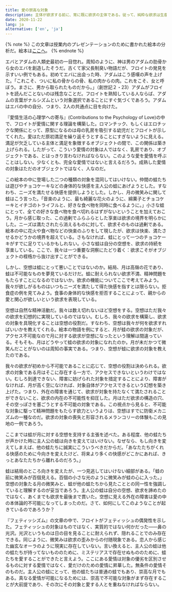 ```yaml
---
title: 愛の崇高な対象
description: 主体が欲求する前に、常に既に欲求の主体である。従って、純粋な欲求は生産と消費の領域を先回ることができる。愛の快感原則からの根本的な脱離を我々は立ち会う —— 「愛に落ちる」ということは、the base of subject itself is disrupted and dissolved into a storm of sensations which are violently superimposed and fluctuating. Is not love a complete disregard for the consequences, representations, and social orders?
date: 2020-11-22
lang: ja
alternative: ['en', 'ja']
---
```

{% note %}
この文章は授業内のプレゼンテーションのために書かれた絵本の分析だ。絵本は<a href="/assets/the-frog.pdf" download>ここへ</a>。
{% endnote %}

エバとアダムの人類史最初の一目惚れ。周知のように、神は男のアダムの肋骨から女のエバを創造したそうだ。古くて家父長制臭い物語だが、フロイトの発見を示すいい例でもある。初めてエバに出会った時、アダムはこう感嘆の声を上げた。「これこそ、ついに私の骨からの骨、私の肉からの肉。これをこそ、女と呼ぼう。まさに、男から取られたものだから。」（創世記２・23）アダムがフロイトを読んだことないのは残念なことだ。フロイトを熟知している人ならば、アダムの言葉がナルシズムという対象選択であることにすぐ気づくであろう。アダムはエバの中の自分、つまり、2人の共通点に目を向けた。

『愛情生活の心理学への寄与』(Contributions to the Psychology of Love)の中で、フロイトが愛情に関する理論を構築した。ロマンチック、もしくはエロチックな関係にとって、原型になるのは母の乳房を吸引する幼児だとフロイトが示してくれた。愛はただ原初満足を繰り返そうとすることにすぎないように見える。満足が欠乏している主体と満足を象徴するオブジェクトの間で、この関係は築き上げられる。したがって、こういう愛情の対象は人ではなく、乳房であり、オブジェクトである、とはっきり言わなければならない。このような愛を愛情を呼ぶことはしない。少なくとも、完全な愛情ではないと言えるだろう。成熟した愛情の対象はただのオブジェクトではなく、人なのだ。

この絵本の中に登場した二つの種類の対象を混同してはいけない。仲間の蛙たちは遊びやチョコケーキなどの身体的な快感を主人公の蛙にあげようとした。すなわち、ニーズを満たせる快感を提供しようとした。しかし、月の微笑みに関して蛙はこう言った。「音楽のように、最も綺麗な花火のように、綿菓子とチョコケーキとイチゴのトライフルと、好きな食べ物を同時に食べるように。」小さな蛙にとって、全ての好きな食べ物を食べ切れるはずがないということを加えておこう。月から感じ取った、この過剰でふらふらとした享楽は欲求の境界を明らかにした。ニーズは満たされたら消えるものに対して、欲求そのものは過剰である。絵本の中に花火や食べ物などの快楽のふりをして現したが、欲求は快楽、満たさせるかどうかの境界を超えている。さもなければ、蛙にとって一つのチョコケーキがすでに足りているかもしれない。小さな蛙は自分の空想を、欲求の持続を享楽している。ここで、我々は一つ重要な洞察にたどり着く：欲求こそがオブジェクトの桎梏から抜け出すことができる。

しかし、空想は蛙にとって悪いことではないのか。結局、月は高嶺の花であり、蛙は不可能なものを夢見ているだけだ。蛙に耐えられない欲求不満、精神問題をもたらすことになるのではないか。欲求の機能についてここで考えてみよう。我々が欲しがるものはいつもニーズを満たして得た快感を指すとは限らない。拒食症の例を見てみよう。食事の身体的な快感を拒否することによって、親からの愛と関心が欲しいという欲求を表現している。

空想は自然な精神活動だ。我々は数え切れないほど空想をする。空想はただ我々の欲求を幻想的に実現しているのではない。むしろ、我々の欲求を構築し、欲求の対象を具現化することは空想の役割だ。すなわち、空想は我々が何を欲求すればいいかを教えてくれる。絵本の物語を例にすると、月が蛙の欲求の対象だが、アクセス不可能なので月に対する欲求が空想になったという理解は間違っている。そもそも、月はどうやって蛙の欲求の対象になれたのか。月が未だかつて微笑んだことがないのは周知の事実である。つまり、空想が蛙に欲求の対象を教えたのである。

我々の欲求が初めから不可能であることに応じて、空想の役割は決められる。欲求の対象である月はそこに存在する一方で、アクセスできないというわけではない。むしろ到達できない、障害に妨げられた対象を措定することにより、障害がなければ、月が高く空になければ、対象自体がアクセスできるという幻想を築き上げた。つまり、外在の障害を通じて、欲求が対象を持たなくて満たされることができないこと、欲求の内在の不可能性を抑圧した。月はただ欲求の構造の穴、その空っぽさを塞ごうとする不可能の対象である。この視点から見ると、不可能な対象に駆って精神問題をもたらす欲力というよりは、空想はすでに防衛メカニズムの一種なのだ。欲求の対象の喪失と形容されるメランコリーの体験もこの見地の一例であろう。

ここまでは蛙が月に対する空想を支持する主張を述べた。ある程度、他の蛙たちが声かけた時に主人公の蛙は向きを変えてはいけない。なぜなら、もし向きを変えてしまえば、他の蛙たちに誠実にこういうべきだからだ。「あなたたちがくれる快感のために今向きを変えたけど、将来より多くの快感がどこかにあれば、きっとあなたたちから離れるのだろう。」

蛙は結局のところ向きを変えたが、一つ見逃してはいけない細部がある。「蛙の前に微笑みが百個見える。百個の小さな光のように微笑みが蛙の心に入った。」空想の対象たる月の微笑みと、蛙が他の蛙たちから見たこととの同一性を強調していると理解するのが妥当であろう。主人公の蛙は自分の空想、欲求を諦めたのではなく、あくまでも欲求を最後まで貫いた。空想に見える外在の障害は愛の中の本体論的不可能になってしまったのだ。さて、如何にしてこのようなことが起きているのであろうか？

『フェティッシズム』の文章の中で、フロイトがフェティッシュの偶発性を示した。フェティッシュの対象はものではなく、実質的ではない何かだった——鼻の光沢。光沢というものは日の目を見ることに耐えられず、隠れることでのみ存在できる。同じように、微笑みは欲求の歪みからの付随現象である。恋人から感じた幽玄なオーラのように現実に存在していない。言い換えると、主人公の蛙は他の蛙たちが持ってないもののために、ミステリアスで存在せぬもののために、蛙たちを愛することができたと言えよう。ここにある愛情は対象の優劣を区別させるものに対する愛情ではなく、愛だけのための愛情に昇華した。無条件の愛情そのものだ。主人公の蛙にとって、他の蛙たちは普通の蛙でもあり、崇高な月でもある。真なる愛情が可能になるためには、崇高で不可能な対象がまず存在することが大前提であり、その次にその対象と愛する人とを重ねなければならない。